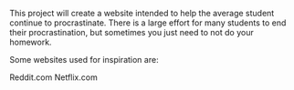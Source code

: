 This project will create a website intended to help the average student continue to procrastinate. There is a large effort for many students to end their procrastination, but sometimes you just need to not do your homework.

Some websites used for inspiration are:

Reddit.com 
Netflix.com
